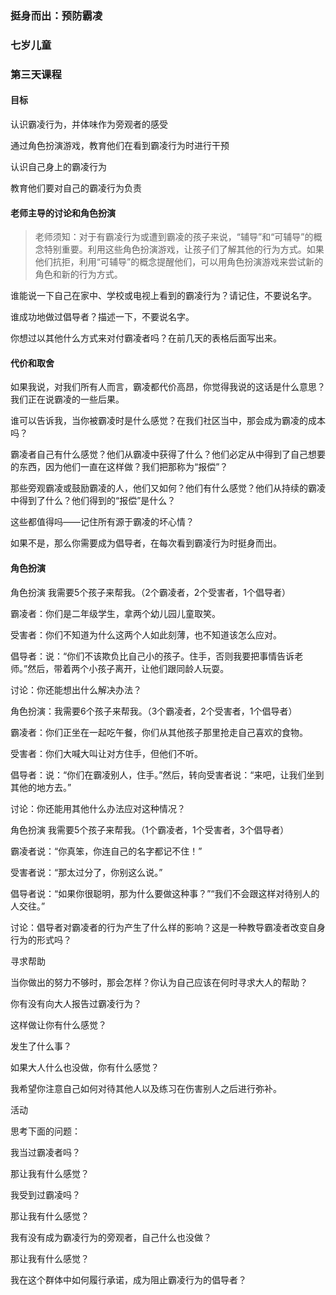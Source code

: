 ### 挺身而出：预防霸凌

### 七岁儿童

### 第三天课程

#### 目标

认识霸凌行为，并体味作为旁观者的感受

通过角色扮演游戏，教育他们在看到霸凌行为时进行干预

认识自己身上的霸凌行为

教育他们要对自己的霸凌行为负责

#### 老师主导的讨论和角色扮演

> 老师须知：对于有霸凌行为或遭到霸凌的孩子来说，“辅导”和“可辅导”的概念特别重要。利用这些角色扮演游戏，让孩子们了解其他的行为方式。如果他们抗拒，利用“可辅导”的概念提醒他们，可以用角色扮演游戏来尝试新的角色和新的行为方式。

谁能说一下自己在家中、学校或电视上看到的霸凌行为？请记住，不要说名字。

谁成功地做过倡导者？描述一下，不要说名字。

你想过以其他什么方式来对付霸凌者吗？在前几天的表格后面写出来。

#### 代价和取舍

如果我说，对我们所有人而言，霸凌都代价高昂，你觉得我说的这话是什么意思？我们正在说霸凌的一些后果。

谁可以告诉我，当你被霸凌时是什么感觉？在我们社区当中，那会成为霸凌的成本吗？

霸凌者自己有什么感觉？他们从霸凌中获得了什么？他们必定从中得到了自己想要的东西，因为他们一直在这样做？我们把那称为“报偿”？

那些旁观霸凌或鼓励霸凌的人，他们又如何？他们有什么感觉？他们从持续的霸凌中得到了什么？他们得到的“报偿”是什么？

这些都值得吗——记住所有源于霸凌的坏心情？



如果不是，那么你需要成为倡导者，在每次看到霸凌行为时挺身而出。



#### 角色扮演

角色扮演 我需要5个孩子来帮我。（2个霸凌者，2个受害者，1个倡导者）



霸凌者：你们是二年级学生，拿两个幼儿园儿童取笑。



受害者：你们不知道为什么这两个人如此刻薄，也不知道该怎么应对。



倡导者：说：“你们不该欺负比自己小的孩子。住手，否则我要把事情告诉老师。”然后，带着两个小孩子离开，让他们跟同龄人玩耍。



讨论：你还能想出什么解决办法？





角色扮演：我需要6个孩子来帮我。（3个霸凌者，2个受害者，1个倡导者）



霸凌者：你们正坐在一起吃午餐，你们从其他孩子那里抢走自己喜欢的食物。



受害者：你们大喊大叫让对方住手，但他们不听。



倡导者：说：“你们在霸凌别人，住手。”然后，转向受害者说：“来吧，让我们坐到其他的地方去。”



讨论：你还能用其他什么办法应对这种情况？



角色扮演 我需要5个孩子来帮我。（1个霸凌者，1个受害者，3个倡导者）



霸凌者说：“你真笨，你连自己的名字都记不住！”



受害者说：“那太过分了，你别这么说。”



倡导者说：“如果你很聪明，那为什么要做这种事？”“我们不会跟这样对待别人的人交往。”



讨论：倡导者对霸凌者的行为产生了什么样的影响？这是一种教导霸凌者改变自身行为的形式吗？



寻求帮助



当你做出的努力不够时，那会怎样？你认为自己应该在何时寻求大人的帮助？



你有没有向大人报告过霸凌行为？



这样做让你有什么感觉？



发生了什么事？



如果大人什么也没做，你有什么感觉？



我希望你注意自己如何对待其他人以及练习在伤害别人之后进行弥补。





活动



思考下面的问题：



我当过霸凌者吗？

那让我有什么感觉？

我受到过霸凌吗？

那让我有什么感觉？

我有没有成为霸凌行为的旁观者，自己什么也没做？

那让我有什么感觉？

我在这个群体中如何履行承诺，成为阻止霸凌行为的倡导者？

